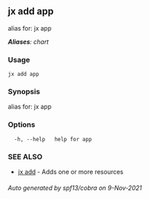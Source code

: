## jx add app

alias for: jx app

***Aliases**: chart*

### Usage

```
jx add app
```

### Synopsis

alias for: jx app

### Options

```
  -h, --help   help for app
```

### SEE ALSO

* [jx add](jx_add.md)	 - Adds one or more resources

###### Auto generated by spf13/cobra on 9-Nov-2021
